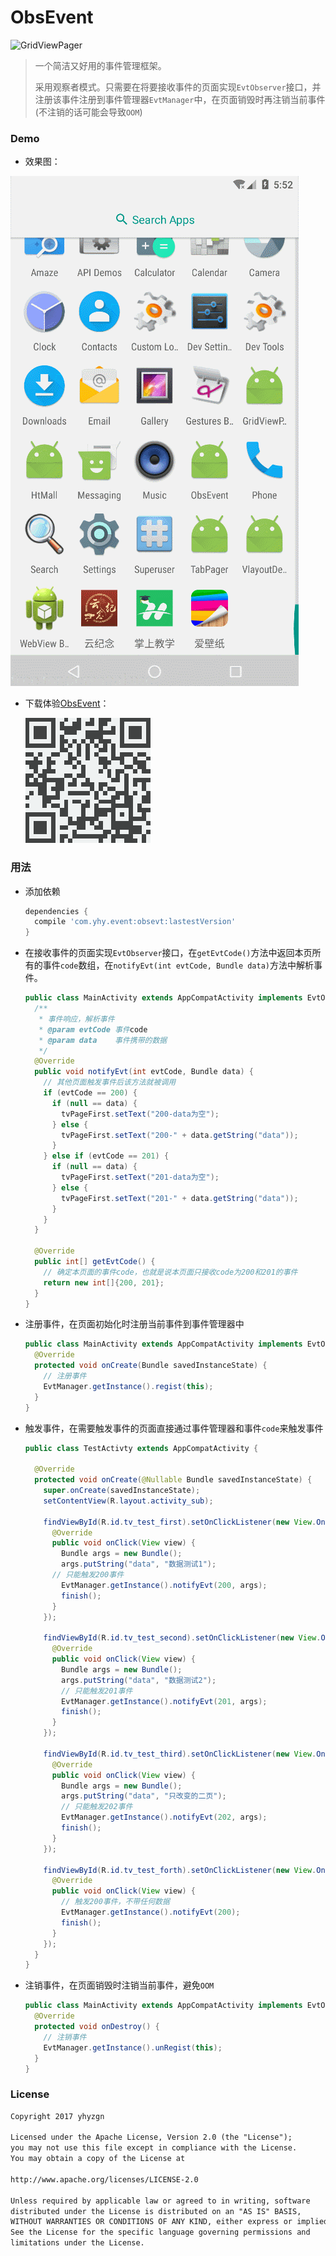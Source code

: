 # ObsEvent
![GridViewPager](https://img.shields.io/badge/ObsEvent-1.0.0-brightgreen.svg)

> 一个简洁又好用的事件管理框架。
>
> 采用观察者模式。只需要在将要接收事件的页面实现`EvtObserver`接口，并注册该事件注册到事件管理器`EvtManager`中，在页面销毁时再注销当前事件(不注销的话可能会导致`OOM`)

### Demo

* 效果图：

![效果图](./imgs/screenshot.gif)

* 下载体验[ObsEvent](https://fir.im/8vfc)：

  ![二维码](./imgs/download_qr.png)



### 用法

* 添加依赖

  ```groovy
  dependencies {
    compile 'com.yhy.event:obsevt:lastestVersion'
  }
  ```


* 在接收事件的页面实现`EvtObserver`接口，在`getEvtCode()`方法中返回本页所有的事件`code`数组，在`notifyEvt(int evtCode, Bundle data)`方法中解析事件。

  ```java
  public class MainActivity extends AppCompatActivity implements EvtObserver {
    /**
     * 事件响应，解析事件
     * @param evtCode 事件code
     * @param data    事件携带的数据
     */
    @Override
    public void notifyEvt(int evtCode, Bundle data) {
      // 其他页面触发事件后该方法就被调用
      if (evtCode == 200) {
        if (null == data) {
          tvPageFirst.setText("200-data为空");
        } else {
          tvPageFirst.setText("200-" + data.getString("data"));
        }
      } else if (evtCode == 201) {
        if (null == data) {
          tvPageFirst.setText("201-data为空");
        } else {
          tvPageFirst.setText("201-" + data.getString("data"));
        }
      }
    }

    @Override
    public int[] getEvtCode() {
      // 确定本页面的事件code，也就是说本页面只接收code为200和201的事件
      return new int[]{200, 201};
    }
  }
  ```

* 注册事件，在页面初始化时注册当前事件到事件管理器中

  ```java
  public class MainActivity extends AppCompatActivity implements EvtObserver {
    @Override
    protected void onCreate(Bundle savedInstanceState) {
      // 注册事件
      EvtManager.getInstance().regist(this);
    }
  }
  ```

* 触发事件，在需要触发事件的页面直接通过事件管理器和事件`code`来触发事件

  ```java
  public class TestActivty extends AppCompatActivity {

    @Override
    protected void onCreate(@Nullable Bundle savedInstanceState) {
      super.onCreate(savedInstanceState);
      setContentView(R.layout.activity_sub);

      findViewById(R.id.tv_test_first).setOnClickListener(new View.OnClickListener() {
        @Override
        public void onClick(View view) {
          Bundle args = new Bundle();
          args.putString("data", "数据测试1");
  		// 只能触发200事件
          EvtManager.getInstance().notifyEvt(200, args);
          finish();
        }
      });

      findViewById(R.id.tv_test_second).setOnClickListener(new View.OnClickListener() {
        @Override
        public void onClick(View view) {
          Bundle args = new Bundle();
          args.putString("data", "数据测试2");
          // 只能触发201事件
          EvtManager.getInstance().notifyEvt(201, args);
          finish();
        }
      });

      findViewById(R.id.tv_test_third).setOnClickListener(new View.OnClickListener() {
        @Override
        public void onClick(View view) {
          Bundle args = new Bundle();
          args.putString("data", "只改变的二页");
          // 只能触发202事件
          EvtManager.getInstance().notifyEvt(202, args);
          finish();
        }
      });

      findViewById(R.id.tv_test_forth).setOnClickListener(new View.OnClickListener() {
        @Override
        public void onClick(View view) {
          // 触发200事件，不带任何数据
          EvtManager.getInstance().notifyEvt(200);
          finish();
        }
      });
    }
  }
  ```

* 注销事件，在页面销毁时注销当前事件，避免`OOM`

  ```java
  public class MainActivity extends AppCompatActivity implements EvtObserver {
    @Override
    protected void onDestroy() {
      // 注销事件
      EvtManager.getInstance().unRegist(this);
    }
  }
  ```

### License

```tex
Copyright 2017 yhyzgn

Licensed under the Apache License, Version 2.0 (the "License");
you may not use this file except in compliance with the License.
You may obtain a copy of the License at

http://www.apache.org/licenses/LICENSE-2.0

Unless required by applicable law or agreed to in writing, software
distributed under the License is distributed on an "AS IS" BASIS,
WITHOUT WARRANTIES OR CONDITIONS OF ANY KIND, either express or implied.
See the License for the specific language governing permissions and
limitations under the License.
```

